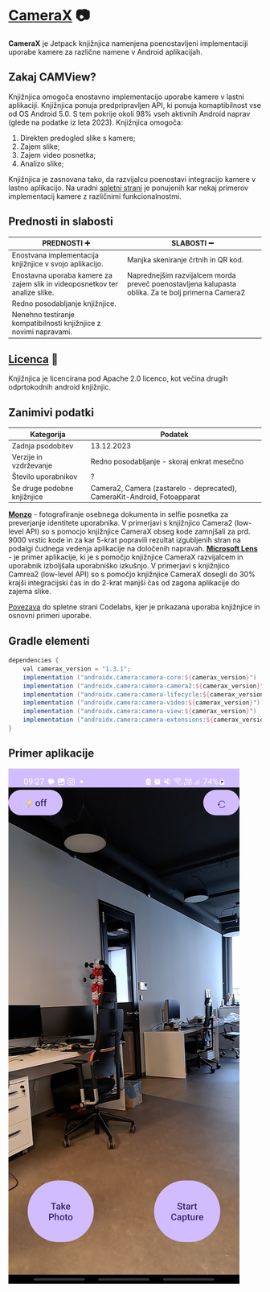 # [CameraX](https://developer.android.com/training/camerax) :camera:
**CameraX** je Jetpack knjižnjica namenjena poenostavljeni implementaciji uporabe kamere za različne namene v Android aplikacijah.

## Zakaj CAMView?
Knjižnjica omogoča enostavno implementacijo uporabe kamere v lastni aplikaciji. Knjižnjica ponuja predpripravljen API, ki ponuja komaptibilnost vse od OS Android 5.0.
S tem pokrije okoli 98% vseh aktivnih Android naprav (glede na podatke iz leta 2023). Knjižnjica omogoča:
1. Direkten predogled slike s kamere;
2. Zajem slike;
3. Zajem video posnetka;
4. Analizo slike;

Knjižnjica je zasnovana tako, da razvijalcu poenostavi integracijo kamere v lastno aplikacijo. Na uradni [spletni strani](https://developer.android.com/training/camerax#broad-device-coverage) je ponujenih kar nekaj primerov implementacij kamere z različnimi funkcionalnostmi.

## Prednosti in slabosti

| PREDNOSTI :heavy_plus_sign:                                                 | SLABOSTI :heavy_minus_sign:                                                                        |
|-----------------------------------------------------------------------------|----------------------------------------------------------------------------------------------------|
| Enostvana implementacija knjižnjice v svojo aplikacijo.                     | Manjka skeniranje črtnih in QR kod.                                                                |
| Enostavna uporaba kamere za zajem slik in videoposnetkov ter analize slike. | Naprednejšim razvijalcem morda preveč poenostavljena kalupasta oblika. Za te bolj primerna Camera2 |
| Redno posodabljanje knjižnjice.                                             |                                                                                                    |
| Nenehno testiranje kompatibilnosti knjižnjice z novimi napravami.           |

## [Licenca](https://source.android.com/license) :page_with_curl:
Knjižnjica je licencirana pod Apache 2.0 licenco, kot večina drugih odprtokodnih android knjižnjic. 

## Zanimivi podatki

| Kategorija                  | Podatek                                                                  |
|-----------------------------|--------------------------------------------------------------------------|
| Zadnja psodobitev           | 13.12.2023                                                               |
| Verzije in vzdrževanje      | Redno posodabljanje - skoraj enkrat mesečno                              |
| Število uporabnikov         | ?                                                                        |
| Še druge podobne knjižnjice | Camera2, Camera (zastarelo - deprecated), CameraKit-Android, Fotoapparat |

**[Monzo](https://developer.android.com/stories/apps/monzo-camerax)** - fotografiranje osebnega dokumenta in selfie posnetka za preverjanje identitete uporabnika. V primerjavi s knjižnjico Camera2 (low-level API) so s pomocjo knjižnjice CameraX obseg kode zamnjšali za prd. 9000 vrstic kode in za kar 5-krat popravili rezultat izgubljenih stran na podalgi čudnega vedenja aplikacije na določenih napravah. 
**[Microsoft Lens](https://developer.android.com/stories/apps/microsoft-camerax)** - je primer aplikacije, ki je s pomočjo knjižnjice CameraX razvijalcem in uporabnik izboljšala uporabniško izkušnjo. V primerjavi s knjižnjico Camrea2 (low-level API) so s pomočjo knjižnjice CameraX dosegli do 30% krajši integracijski čas in do 2-krat manjši čas od zagona aplikacije do zajema slike. 

[Povezava](https://developer.android.com/codelabs/camerax-getting-started#0) do spletne strani Codelabs, kjer je prikazana uporaba knjižnjice in osnovni primeri uporabe.

## Gradle elementi

```gradle
dependencies {
    val camerax_version = "1.3.1";
    implementation ("androidx.camera:camera-core:${camerax_version}")
    implementation ("androidx.camera:camera-camera2:${camerax_version}")
    implementation ("androidx.camera:camera-lifecycle:${camerax_version}")
    implementation ("androidx.camera:camera-video:${camerax_version}")
    implementation ("androidx.camera:camera-view:${camerax_version}")
    implementation ("androidx.camera:camera-extensions:${camerax_version}")
}
```

## Primer aplikacije

![CameraX app demo](CameraX-Demo-PORA.jpg)